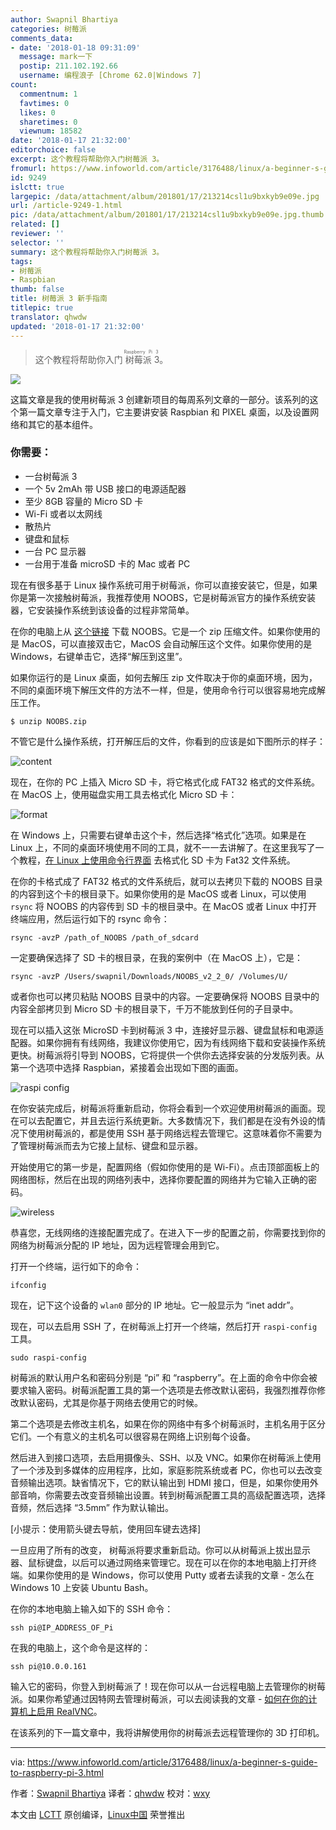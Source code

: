```yaml
---
author: Swapnil Bhartiya
categories: 树莓派
comments_data:
- date: '2018-01-18 09:31:09'
  message: mark一下
  postip: 211.102.192.66
  username: 编程浪子 [Chrome 62.0|Windows 7]
count:
  commentnum: 1
  favtimes: 0
  likes: 0
  sharetimes: 0
  viewnum: 18582
date: '2018-01-17 21:32:00'
editorchoice: false
excerpt: 这个教程将帮助你入门树莓派 3。
fromurl: https://www.infoworld.com/article/3176488/linux/a-beginner-s-guide-to-raspberry-pi-3.html
id: 9249
islctt: true
largepic: /data/attachment/album/201801/17/213214csl1u9bxkyb9e09e.jpg
url: /article-9249-1.html
pic: /data/attachment/album/201801/17/213214csl1u9bxkyb9e09e.jpg.thumb.jpg
related: []
reviewer: ''
selector: ''
summary: 这个教程将帮助你入门树莓派 3。
tags:
- 树莓派
- Raspbian
thumb: false
title: 树莓派 3 新手指南
titlepic: true
translator: qhwdw
updated: '2018-01-17 21:32:00'
---
```



> 
> 这个教程将帮助你入门<ruby> 树莓派 3 <rt>  Raspberry Pi 3 </rt></ruby>。
> 
> 
> 


![](/data/attachment/album/201801/17/213214csl1u9bxkyb9e09e.jpg)


这篇文章是我的使用树莓派 3 创建新项目的每周系列文章的一部分。该系列的这个第一篇文章专注于入门，它主要讲安装 Raspbian 和 PIXEL 桌面，以及设置网络和其它的基本组件。


### 你需要：


* 一台树莓派 3
* 一个 5v 2mAh 带 USB 接口的电源适配器
* 至少 8GB 容量的 Micro SD 卡
* Wi-Fi 或者以太网线
* 散热片
* 键盘和鼠标
* 一台 PC 显示器
* 一台用于准备 microSD 卡的 Mac 或者 PC


现在有很多基于 Linux 操作系统可用于树莓派，你可以直接安装它，但是，如果你是第一次接触树莓派，我推荐使用 NOOBS，它是树莓派官方的操作系统安装器，它安装操作系统到该设备的过程非常简单。


在你的电脑上从 [这个链接](https://www.raspberrypi.org/downloads/noobs/) 下载 NOOBS。它是一个 zip 压缩文件。如果你使用的是 MacOS，可以直接双击它，MacOS 会自动解压这个文件。如果你使用的是 Windows，右键单击它，选择“解压到这里”。


如果你运行的是 Linux 桌面，如何去解压 zip 文件取决于你的桌面环境，因为，不同的桌面环境下解压文件的方法不一样，但是，使用命令行可以很容易地完成解压工作。



```
$ unzip NOOBS.zip

```

不管它是什么操作系统，打开解压后的文件，你看到的应该是如下图所示的样子：


![content](/data/attachment/album/201801/17/213216vqvblu6pzb4b46kt.jpg)


现在，在你的 PC 上插入 Micro SD 卡，将它格式化成 FAT32 格式的文件系统。在 MacOS 上，使用磁盘实用工具去格式化 Micro SD 卡：


![format](/data/attachment/album/201801/17/213218sz8ii818igx88858.jpg)


在 Windows 上，只需要右键单击这个卡，然后选择“格式化”选项。如果是在 Linux 上，不同的桌面环境使用不同的工具，就不一一去讲解了。在这里我写了一个教程，[在 Linux 上使用命令行界面](http://www.cio.com/article/3176034/linux/how-to-format-an-sd-card-in-linux.html) 去格式化 SD 卡为 Fat32 文件系统。


在你的卡格式成了 FAT32 格式的文件系统后，就可以去拷贝下载的 NOOBS 目录的内容到这个卡的根目录下。如果你使用的是 MacOS 或者 Linux，可以使用 `rsync` 将 NOOBS 的内容传到 SD 卡的根目录中。在 MacOS 或者 Linux 中打开终端应用，然后运行如下的 rsync 命令：



```
rsync -avzP /path_of_NOOBS /path_of_sdcard

```

一定要确保选择了 SD 卡的根目录，在我的案例中（在 MacOS 上），它是：



```
rsync -avzP /Users/swapnil/Downloads/NOOBS_v2_2_0/ /Volumes/U/

```

或者你也可以拷贝粘贴 NOOBS 目录中的内容。一定要确保将 NOOBS 目录中的内容全部拷贝到 Micro SD 卡的根目录下，千万不能放到任何的子目录中。


现在可以插入这张 MicroSD 卡到树莓派 3 中，连接好显示器、键盘鼠标和电源适配器。如果你拥有有线网络，我建议你使用它，因为有线网络下载和安装操作系统更快。树莓派将引导到 NOOBS，它将提供一个供你去选择安装的分发版列表。从第一个选项中选择 Raspbian，紧接着会出现如下图的画面。


![raspi config](/data/attachment/album/201801/17/213219fkpdee1481k13u5v.jpg)


在你安装完成后，树莓派将重新启动，你将会看到一个欢迎使用树莓派的画面。现在可以去配置它，并且去运行系统更新。大多数情况下，我们都是在没有外设的情况下使用树莓派的，都是使用 SSH 基于网络远程去管理它。这意味着你不需要为了管理树莓派而去为它接上鼠标、键盘和显示器。


开始使用它的第一步是，配置网络（假如你使用的是 Wi-Fi）。点击顶部面板上的网络图标，然后在出现的网络列表中，选择你要配置的网络并为它输入正确的密码。


![wireless](/data/attachment/album/201801/17/213225qbb3zgia3ivs9b3r.jpg)


恭喜您，无线网络的连接配置完成了。在进入下一步的配置之前，你需要找到你的网络为树莓派分配的 IP 地址，因为远程管理会用到它。


打开一个终端，运行如下的命令：



```
ifconfig

```

现在，记下这个设备的 `wlan0` 部分的 IP 地址。它一般显示为 “inet addr”。


现在，可以去启用 SSH 了，在树莓派上打开一个终端，然后打开 `raspi-config` 工具。



```
sudo raspi-config

```

树莓派的默认用户名和密码分别是 “pi” 和 “raspberry”。在上面的命令中你会被要求输入密码。树莓派配置工具的第一个选项是去修改默认密码，我强烈推荐你修改默认密码，尤其是你基于网络去使用它的时候。


第二个选项是去修改主机名，如果在你的网络中有多个树莓派时，主机名用于区分它们。一个有意义的主机名可以很容易在网络上识别每个设备。


然后进入到接口选项，去启用摄像头、SSH、以及 VNC。如果你在树莓派上使用了一个涉及到多媒体的应用程序，比如，家庭影院系统或者 PC，你也可以去改变音频输出选项。缺省情况下，它的默认输出到 HDMI 接口，但是，如果你使用外部音响，你需要去改变音频输出设置。转到树莓派配置工具的高级配置选项，选择音频，然后选择 “3.5mm” 作为默认输出。


[小提示：使用箭头键去导航，使用回车键去选择]


一旦应用了所有的改变， 树莓派将要求重新启动。你可以从树莓派上拔出显示器、鼠标键盘，以后可以通过网络来管理它。现在可以在你的本地电脑上打开终端。如果你使用的是 Windows，你可以使用 Putty 或者去读我的文章 - 怎么在 Windows 10 上安装 Ubuntu Bash。


在你的本地电脑上输入如下的 SSH 命令：



```
ssh pi@IP_ADDRESS_OF_Pi

```

在我的电脑上，这个命令是这样的：



```
ssh pi@10.0.0.161

```

输入它的密码，你登入到树莓派了！现在你可以从一台远程电脑上去管理你的树莓派。如果你希望通过因特网去管理树莓派，可以去阅读我的文章 - [如何在你的计算机上启用 RealVNC](http://www.infoworld.com/article/3171682/internet-of-things/how-to-access-your-raspberry-pi-remotely-over-the-internet.html)。


在该系列的下一篇文章中，我将讲解使用你的树莓派去远程管理你的 3D 打印机。




---


via: <https://www.infoworld.com/article/3176488/linux/a-beginner-s-guide-to-raspberry-pi-3.html>


作者：[Swapnil Bhartiya](https://www.infoworld.com/author/Swapnil-Bhartiya/) 译者：[qhwdw](https://github.com/qhwdw) 校对：[wxy](https://github.com/wxy)


本文由 [LCTT](https://github.com/LCTT/TranslateProject) 原创编译，[Linux中国](https://linux.cn/) 荣誉推出